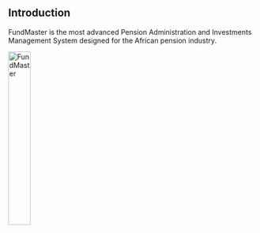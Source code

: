 ## Introduction

FundMaster is the most advanced Pension Administration and Investments Management System designed for the African
pension industry.


<img  alt="FundMaster" width="30%" height="auto"  class="center"  src="../media/landingpage.png"> 

